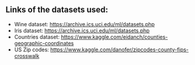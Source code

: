 ## Links of the datasets used:

* Wine dataset: https://archive.ics.uci.edu/ml/datasets.php
* Iris dataset: https://archive.ics.uci.edu/ml/datasets.php
* Countries dataset: https://www.kaggle.com/eidanch/counties-geographic-coordinates
* US Zip codes: https://www.kaggle.com/danofer/zipcodes-county-fips-crosswalk
